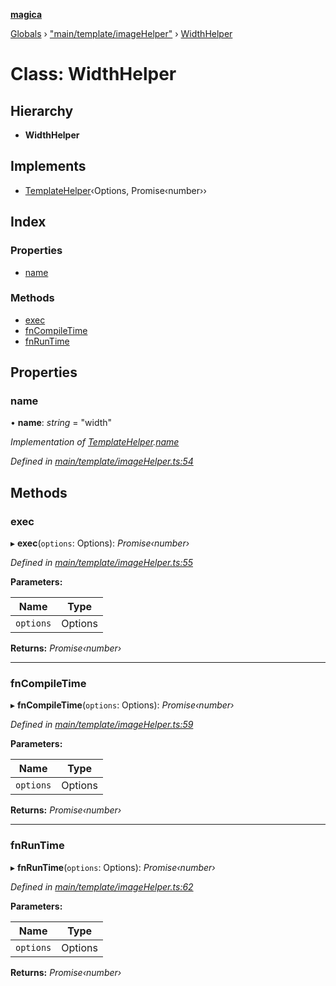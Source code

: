 **[magica](../README.md)**

[Globals](../README.md) › ["main/template/imageHelper"](../modules/_main_template_imagehelper_.md) › [WidthHelper](_main_template_imagehelper_.widthhelper.md)

# Class: WidthHelper

## Hierarchy

* **WidthHelper**

## Implements

* [TemplateHelper](../interfaces/_main_template_template_.templatehelper.md)‹Options, Promise‹number››

## Index

### Properties

* [name](_main_template_imagehelper_.widthhelper.md#name)

### Methods

* [exec](_main_template_imagehelper_.widthhelper.md#exec)
* [fnCompileTime](_main_template_imagehelper_.widthhelper.md#fncompiletime)
* [fnRunTime](_main_template_imagehelper_.widthhelper.md#fnruntime)

## Properties

###  name

• **name**: *string* = "width"

*Implementation of [TemplateHelper](../interfaces/_main_template_template_.templatehelper.md).[name](../interfaces/_main_template_template_.templatehelper.md#name)*

*Defined in [main/template/imageHelper.ts:54](https://github.com/cancerberoSgx/magica/blob/c127d55/src/main/template/imageHelper.ts#L54)*

## Methods

###  exec

▸ **exec**(`options`: Options): *Promise‹number›*

*Defined in [main/template/imageHelper.ts:55](https://github.com/cancerberoSgx/magica/blob/c127d55/src/main/template/imageHelper.ts#L55)*

**Parameters:**

Name | Type |
------ | ------ |
`options` | Options |

**Returns:** *Promise‹number›*

___

###  fnCompileTime

▸ **fnCompileTime**(`options`: Options): *Promise‹number›*

*Defined in [main/template/imageHelper.ts:59](https://github.com/cancerberoSgx/magica/blob/c127d55/src/main/template/imageHelper.ts#L59)*

**Parameters:**

Name | Type |
------ | ------ |
`options` | Options |

**Returns:** *Promise‹number›*

___

###  fnRunTime

▸ **fnRunTime**(`options`: Options): *Promise‹number›*

*Defined in [main/template/imageHelper.ts:62](https://github.com/cancerberoSgx/magica/blob/c127d55/src/main/template/imageHelper.ts#L62)*

**Parameters:**

Name | Type |
------ | ------ |
`options` | Options |

**Returns:** *Promise‹number›*